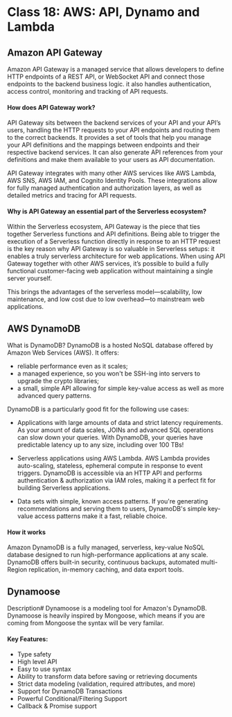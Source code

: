 # Class 18: AWS: API, Dynamo and Lambda

## Amazon API Gateway

Amazon API Gateway is a managed service that allows developers to define HTTP endpoints of a REST API, or WebSocket API and connect those endpoints to the backend business logic. it also handles authentication, access control, monitoring and tracking of API requests.

#### How does API Gateway work?

API Gateway sits between the backend services of your API and your API’s users, handling the HTTP requests to your API endpoints and routing them to the correct backends. It provides a set of tools that help you manage your API definitions and the mappings between endpoints and their respective backend services. It can also generate API references from your definitions and make them available to your users as API documentation.

API Gateway integrates with many other AWS services like AWS Lambda, AWS SNS, AWS IAM, and Cognito Identity Pools. These integrations allow for fully managed authentication and authorization layers, as well as detailed metrics and tracing for API requests.

#### Why is API Gateway an essential part of the Serverless ecosystem?

Within the Serverless ecosystem, API Gateway is the piece that ties together Serverless functions and API definitions. Being able to trigger the execution of a Serverless function directly in response to an HTTP request is the key reason why API Gateway is so valuable in Serverless setups: it enables a truly serverless architecture for web applications. When using API Gateway together with other AWS services, it’s possible to build a fully functional customer-facing web application without maintaining a single server yourself.

This brings the advantages of the serverless model—scalability, low maintenance, and low cost due to low overhead—to mainstream web applications.

## AWS DynamoDB

What is DynamoDB?
DynamoDB is a hosted NoSQL database offered by Amazon Web Services (AWS). It offers:

- reliable performance even as it scales;
- a managed experience, so you won't be SSH-ing into servers to upgrade the crypto libraries;
- a small, simple API allowing for simple key-value access as well as more advanced query patterns.

DynamoDB is a particularly good fit for the following use cases:

- Applications with large amounts of data and strict latency requirements. As your amount of data scales, JOINs and advanced SQL operations can slow down your queries. With DynamoDB, your queries have predictable latency up to any size, including over 100 TBs!

- Serverless applications using AWS Lambda. AWS Lambda provides auto-scaling, stateless, ephemeral compute in response to event triggers. DynamoDB is accessible via an HTTP API and performs authentication & authorization via IAM roles, making it a perfect fit for building Serverless applications.

- Data sets with simple, known access patterns. If you're generating recommendations and serving them to users, DynamoDB's simple key-value access patterns make it a fast, reliable choice.

#### How it works

Amazon DynamoDB is a fully managed, serverless, key-value NoSQL database designed to run high-performance applications at any scale. DynamoDB offers built-in security, continuous backups, automated multi-Region replication, in-memory caching, and data export tools.

## Dynamoose

Description#
Dynamoose is a modeling tool for Amazon's DynamoDB. Dynamoose is heavily inspired by Mongoose, which means if you are coming from Mongoose the syntax will be very familar.

#### Key Features:

- Type safety
- High level API
- Easy to use syntax
- Ability to transform data before saving or retrieving documents
- Strict data modeling (validation, required attributes, and more)
- Support for DynamoDB Transactions
- Powerful Conditional/Filtering Support
- Callback & Promise support
